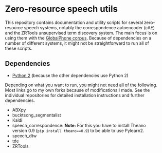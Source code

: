 # Zero-resource speech utils

This repository contains documentation and utility scripts for several
zero-resource speech systems, notably the correspondence autoencoder
(cAE) and the ZRTools unsupervised term discovery system. The main
focus is on using them with the [GlobalPhone
corpus](https://csl.anthropomatik.kit.edu/english/globalphone.php).
Because of dependencies on a number of different systems, it might not
be straightforward to run all of these scripts.

## Dependencies

* [Python 2](https://www.python.org/) (because the other dependencies use Python 2)

Depending on what you want to run, you might not need all of the following.
Most links go to my own forks because of modifications I made. See the
individual repositories for detailed installation instructions and further
dependencies.

* ABXpy
* bucktsong_segmentalist
* Kaldi
* speech_correspondence: **Note:** For this you have to install Theano version 0.9
  (`pip install theano==0.9`) to be able to use Pylearn2.
* speech_dtw
* tde
* ZRTools